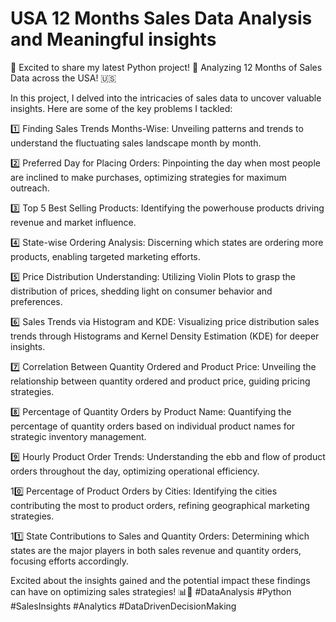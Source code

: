 # USA 12 Months Sales Data Analysis and Meaningful insights

🚀 Excited to share my latest Python project! 🐍 Analyzing 12 Months of Sales Data across the USA! 🇺🇸

In this project, I delved into the intricacies of sales data to uncover valuable insights. Here are some of the key problems I tackled:

1️⃣ Finding Sales Trends Months-Wise: Unveiling patterns and trends to understand the fluctuating sales landscape month by month.

2️⃣ Preferred Day for Placing Orders: Pinpointing the day when most people are inclined to make purchases, optimizing strategies for maximum outreach.

3️⃣ Top 5 Best Selling Products: Identifying the powerhouse products driving revenue and market influence.

4️⃣ State-wise Ordering Analysis: Discerning which states are ordering more products, enabling targeted marketing efforts.

5️⃣ Price Distribution Understanding: Utilizing Violin Plots to grasp the distribution of prices, shedding light on consumer behavior and preferences.

6️⃣ Sales Trends via Histogram and KDE: Visualizing price distribution sales trends through Histograms and Kernel Density Estimation (KDE) for deeper insights.

7️⃣ Correlation Between Quantity Ordered and Product Price: Unveiling the relationship between quantity ordered and product price, guiding pricing strategies.

8️⃣ Percentage of Quantity Orders by Product Name: Quantifying the percentage of quantity orders based on individual product names for strategic inventory management.

9️⃣ Hourly Product Order Trends: Understanding the ebb and flow of product orders throughout the day, optimizing operational efficiency.

10️⃣ Percentage of Product Orders by Cities: Identifying the cities contributing the most to product orders, refining geographical marketing strategies.

11️⃣ State Contributions to Sales and Quantity Orders: Determining which states are the major players in both sales revenue and quantity orders, focusing efforts accordingly.

Excited about the insights gained and the potential impact these findings can have on optimizing sales strategies! 📊💼 #DataAnalysis #Python #SalesInsights #Analytics #DataDrivenDecisionMaking

